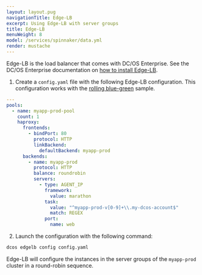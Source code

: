```yaml
---
layout: layout.pug
navigationTitle: Edge-LB
excerpt: Using Edge-LB with server groups
title: Edge-LB
menuWeight: 8
model: /services/spinnaker/data.yml
render: mustache
---
```


Edge-LB is the load balancer that comes with DC/OS Enterprise. See the DC/OS Enterprise documentation on [how to install Edge-LB](/services/edge-lb/1.3/installing/).

1. Create a `config.yaml` file with the following Edge-LB configuration. This configuration works with the [rolling blue-green](/services/spinnaker/0.3.1-1.9.2/quick-start-guide/pipelines/#creating-a-rolling-blue-green-pipeline) sample.

```yaml
---
pools:
  - name: myapp-prod-pool
    count: 1
    haproxy:
      frontends:
        - bindPort: 80
          protocol: HTTP
          linkBackend:
            defaultBackend: myapp-prod
      backends:
        - name: myapp-prod
          protocol: HTTP
          balance: roundrobin
          servers:
            - type: AGENT_IP
              framework:
                value: marathon
              task:
                value: "^myapp-prod-v[0-9]+\\.my-dcos-account$"
                match: REGEX
              port:
                name: web
```
2. Launch the configuration with the following command:

```bash
dcos edgelb config config.yaml
```

Edge-LB will configure the instances in the server groups of the `myapp-prod` cluster in a round-robin sequence.

